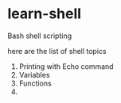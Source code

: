 # learn-shell

Bash shell scripting

here are the list of shell topics 

1. Printing with Echo command
2. Variables 
3. Functions
4. 